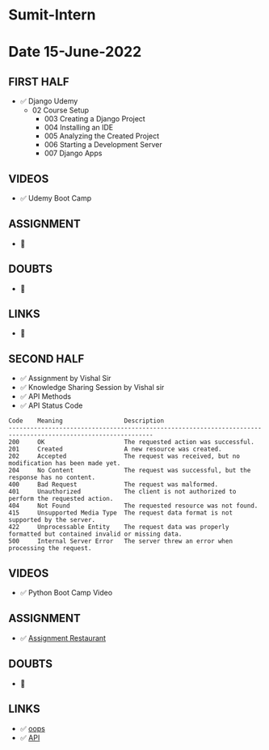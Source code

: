 # Sumit-Intern

# Date 15-June-2022


## FIRST HALF
- ✅ Django Udemy
    - 02 Course Setup
        - 003 Creating a Django Project
        - 004 Installing an IDE
        - 005 Analyzing the Created Project
        - 006 Starting a Development Server
        - 007 Django Apps

## VIDEOS 
- ✅ Udemy Boot Camp

## ASSIGNMENT
- 🚫

## DOUBTS
- 🚫

## LINKS
- 🚫

## SECOND HALF 
- ✅ Assignment by Vishal Sir
- ✅ Knowledge Sharing Session by Vishal sir
- ✅ API Methods
- ✅ API Status Code
```
Code 	Meaning 	            Description
--------------------------------------------------------------------------------------------------------------
200 	OK 	                    The requested action was successful.
201 	Created 	            A new resource was created.
202 	Accepted 	            The request was received, but no modification has been made yet.
204 	No Content 	            The request was successful, but the response has no content.
400 	Bad Request 	        The request was malformed.
401 	Unauthorized 	        The client is not authorized to perform the requested action.
404 	Not Found 	            The requested resource was not found.
415 	Unsupported Media Type 	The request data format is not supported by the server.
422 	Unprocessable Entity 	The request data was properly formatted but contained invalid or missing data.
500 	Internal Server Error 	The server threw an error when processing the request.

```
## VIDEOS 
- ✅ Python Boot Camp Video

## ASSIGNMENT 
- ✅ [Assignment Restaurant](https://github.com/sp18-interns/sumit_projects)

## DOUBTS
- 🚫

## LINKS 
- ✅ [oops](https://www.cs.rpi.edu/~sibel/csci1100/fall2017/lecture_notes/lec18_classes1.html)
- ✅ [API](https://realpython.com/api-integration-in-python/)